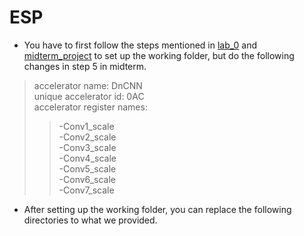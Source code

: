 # ESP

* You have to first follow the steps mentioned in [lab_0](https://github.com/Koyama-Tsubasa/VLSI_System_Design/blob/main/Final_project/specs/lab0_spec_v2.pdf) and [midterm_project](https://github.com/Koyama-Tsubasa/VLSI_System_Design/blob/main/Final_project/specs/midterm_spec_v2.pdf) to set up the working folder, but do the following changes in step 5 in midterm.  
> accelerator name: DnCNN  
> unique accelerator id: 0AC  
> accelerator register names:
> > -Conv1_scale  
> > -Conv2_scale  
> > -Conv3_scale  
> > -Conv4_scale  
> > -Conv5_scale  
> > -Conv6_scale  
> > -Conv7_scale  
* After setting up the working folder, you can replace the following directories to what we provided.
